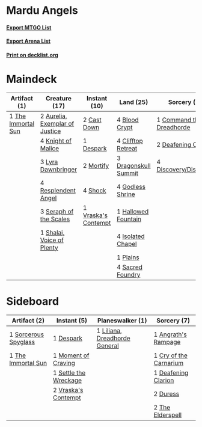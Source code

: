 # Mardu Angels

#### [Export MTGO List](../collection/Mardu%20Angels/Mardu%20Angels.txt)
#### [Export Arena List](../collection/Mardu%20Angels/Mardu%20Angels_arena.txt)
#### [Print on decklist.org](http://decklist.org/?deckmain=2%09Aurelia,%20Exemplar%20of%20Justice%0A4%09Blood%20Crypt%0A2%09Cast%20Down%0A4%09Clifftop%20Retreat%0A1%09Command%20the%20Dreadhorde%0A2%09Deafening%20Clarion%0A1%09Despark%0A4%09Discovery/Dispersal%0A3%09Dragonskull%20Summit%0A4%09Godless%20Shrine%0A1%09Hallowed%20Fountain%0A4%09Isolated%20Chapel%0A4%09Knight%20of%20Malice%0A3%09Lyra%20Dawnbringer%0A2%09Mortify%0A1%09Plains%0A4%09Resplendent%20Angel%0A4%09Sacred%20Foundry%0A3%09Seraph%20of%20the%20Scales%0A1%09Shalai,%20Voice%20of%20Plenty%0A4%09Shock%0A1%09The%20Immortal%20Sun%0A1%09Vraska's%20Contempt&deckside=1%09Angrath's%20Rampage%0A1%09Cry%20of%20the%20Carnarium%0A1%09Deafening%20Clarion%0A1%09Despark%0A2%09Duress%0A1%09Liliana,%20Dreadhorde%20General%0A1%09Moment%20of%20Craving%0A1%09Settle%20the%20Wreckage%0A1%09Sorcerous%20Spyglass%0A2%09The%20Elderspell%0A1%09The%20Immortal%20Sun%0A2%09Vraska's%20Contempt)
# Maindeck

|                                        Artifact (1)                                         |                                              Creature (17)                                              |                                         Instant (10)                                         |                                           Land (25)                                           |                                            Sorcery (7)                                            |
|---------------------------------------------------------------------------------------------|---------------------------------------------------------------------------------------------------------|----------------------------------------------------------------------------------------------|-----------------------------------------------------------------------------------------------|---------------------------------------------------------------------------------------------------|
|1 [The Immortal Sun](http://gatherer.wizards.com/Pages/Card/Details.aspx?multiverseid=439844)|2 [Aurelia, Exemplar of Justice](http://gatherer.wizards.com/Pages/Card/Details.aspx?multiverseid=452903)|2 [Cast Down](http://gatherer.wizards.com/Pages/Card/Details.aspx?multiverseid=442969)        |4 [Blood Crypt](http://gatherer.wizards.com/Pages/Card/Details.aspx?multiverseid=97102)        |1 [Command the Dreadhorde](http://gatherer.wizards.com/Pages/Card/Details.aspx?multiverseid=461009)|
|                                                                                             |4 [Knight of Malice](http://gatherer.wizards.com/Pages/Card/Details.aspx?multiverseid=442985)            |1 [Despark](http://gatherer.wizards.com/Pages/Card/Details.aspx?multiverseid=461117)          |4 [Clifftop Retreat](http://gatherer.wizards.com/Pages/Card/Details.aspx?multiverseid=443127)  |2 [Deafening Clarion](http://gatherer.wizards.com/Pages/Card/Details.aspx?multiverseid=452915)     |
|                                                                                             |3 [Lyra Dawnbringer](http://gatherer.wizards.com/Pages/Card/Details.aspx?multiverseid=442914)            |2 [Mortify](http://gatherer.wizards.com/Pages/Card/Details.aspx?multiverseid=420829)          |3 [Dragonskull Summit](http://gatherer.wizards.com/Pages/Card/Details.aspx?multiverseid=420909)|4 [Discovery/Dispersal](http://gatherer.wizards.com/Pages/Card/Details.aspx?multiverseid=452973)   |
|                                                                                             |4 [Resplendent Angel](http://gatherer.wizards.com/Pages/Card/Details.aspx?multiverseid=447170)           |4 [Shock](http://gatherer.wizards.com/Pages/Card/Details.aspx?multiverseid=129732)            |4 [Godless Shrine](http://gatherer.wizards.com/Pages/Card/Details.aspx?multiverseid=405099)    |                                                                                                   |
|                                                                                             |3 [Seraph of the Scales](http://gatherer.wizards.com/Pages/Card/Details.aspx?multiverseid=457349)        |1 [Vraska's Contempt](http://gatherer.wizards.com/Pages/Card/Details.aspx?multiverseid=435283)|1 [Hallowed Fountain](http://gatherer.wizards.com/Pages/Card/Details.aspx?multiverseid=97071)  |                                                                                                   |
|                                                                                             |1 [Shalai, Voice of Plenty](http://gatherer.wizards.com/Pages/Card/Details.aspx?multiverseid=442923)     |                                                                                              |4 [Isolated Chapel](http://gatherer.wizards.com/Pages/Card/Details.aspx?multiverseid=443129)   |                                                                                                   |
|                                                                                             |                                                                                                         |                                                                                              |1 [Plains](http://gatherer.wizards.com/Pages/Card/Details.aspx?multiverseid=439856)            |                                                                                                   |
|                                                                                             |                                                                                                         |                                                                                              |4 [Sacred Foundry](http://gatherer.wizards.com/Pages/Card/Details.aspx?multiverseid=405106)    |                                                                                                   |


# Sideboard

|                                         Artifact (2)                                          |                                          Instant (5)                                           |                                            Planeswalker (1)                                            |                                           Sorcery (7)                                           |
|-----------------------------------------------------------------------------------------------|------------------------------------------------------------------------------------------------|--------------------------------------------------------------------------------------------------------|-------------------------------------------------------------------------------------------------|
|1 [Sorcerous Spyglass](http://gatherer.wizards.com/Pages/Card/Details.aspx?multiverseid=435407)|1 [Despark](http://gatherer.wizards.com/Pages/Card/Details.aspx?multiverseid=461117)            |1 [Liliana, Dreadhorde General](http://gatherer.wizards.com/Pages/Card/Details.aspx?multiverseid=461024)|1 [Angrath's Rampage](http://gatherer.wizards.com/Pages/Card/Details.aspx?multiverseid=461112)   |
|1 [The Immortal Sun](http://gatherer.wizards.com/Pages/Card/Details.aspx?multiverseid=439844)  |1 [Moment of Craving](http://gatherer.wizards.com/Pages/Card/Details.aspx?multiverseid=439736)  |                                                                                                        |1 [Cry of the Carnarium](http://gatherer.wizards.com/Pages/Card/Details.aspx?multiverseid=457214)|
|                                                                                               |1 [Settle the Wreckage](http://gatherer.wizards.com/Pages/Card/Details.aspx?multiverseid=435186)|                                                                                                        |1 [Deafening Clarion](http://gatherer.wizards.com/Pages/Card/Details.aspx?multiverseid=452915)   |
|                                                                                               |2 [Vraska's Contempt](http://gatherer.wizards.com/Pages/Card/Details.aspx?multiverseid=435283)  |                                                                                                        |2 [Duress](http://gatherer.wizards.com/Pages/Card/Details.aspx?multiverseid=14557)               |
|                                                                                               |                                                                                                |                                                                                                        |2 [The Elderspell](http://gatherer.wizards.com/Pages/Card/Details.aspx?multiverseid=461016)      |

